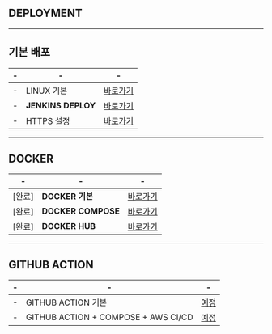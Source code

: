 DEPLOYMENT
---

---
기본 배포
---
|-|-|-|
|-|-|-|
|-|LINUX 기본|[바로가기](DOCUMENT/01_)|
|-|**JENKINS DEPLOY**|[바로가기](DOCUMENT/02_)|
|-|HTTPS 설정|[바로가기](DOCUMENT/03_)|


---
DOCKER
---
|-|-|-|
|-|-|-|
|[완료]|**DOCKER 기본**|[바로가기](DOCUMENT/04_)|
|[완료]|**DOCKER COMPOSE**|[바로가기](DOCUMENT/05_)|
|[완료]|**DOCKER HUB**|[바로가기](DOCUMENT/06_)|

---
GITHUB ACTION
---
|-|-|-|
|-|-|-|
|-|GITHUB ACTION 기본|[예정](DOCUMENT/07_)|
|-|GITHUB ACTION + COMPOSE  + AWS CI/CD|[예정](DOCUMENT/08_)|









